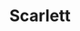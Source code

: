 ---
layout: home

title: Scarlett
titleTemplate: Do you wanna Fetch with me?

hero:
  name: Scarlett
  text: Do you wanna Fetch with me?
  tagline: A rest client library that actually covers high complexity scenarios...for real!
  image:
  actions:
    - theme: brand
      text: Get Started
      link: /usage/getting-started
    - theme: alt
      text: Why Scarlett?
      link: /why
    - theme: alt
      text: View on GitHub
      link: https://github.com/Micene09/scarlett

features:
  - icon: 🖌️
    title: Multi API Styles
    details: Available Class and Functional API to find the best fit to your project
  - icon: 💪
    title: Fully Typed
    details: Success and Error response objects with intellisense covered
  - icon: 📦
    title: Tiny
    details: Zero dependencies to ensure the smallest bundle
  - icon: 🚀
    title: Feature Rich
    details: Supported timeout, in-memory cache, throw errors on failures and more!
---
